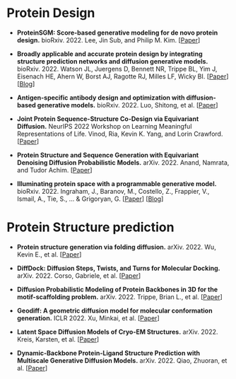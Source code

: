 
# Protein Design

* **ProteinSGM: Score-based generative modeling for de novo protein design.** bioRxiv. 2022. Lee, Jin Sub, and Philip M. Kim. [[Paper](https://www.biorxiv.org/content/10.1101/2022.07.13.499967v1.abstract)] 

* **Broadly applicable and accurate protein design by integrating structure prediction networks and diffusion generative models.** bioRxiv. 2022. Watson JL, Juergens D, Bennett NR, Trippe BL, Yim J, Eisenach HE, Ahern W, Borst AJ, Ragotte RJ, Milles LF, Wicky BI. [[Paper](https://www.biorxiv.org/content/10.1101/2022.12.09.519842.abstract)] [[Blog](https://www.bakerlab.org/2022/11/30/diffusion-model-for-protein-design)]

* **Antigen-specific antibody design and optimization with diffusion-based generative models.** bioRxiv. 2022. Luo, Shitong, et al. [[Paper](https://www.biorxiv.org/content/10.1101/2022.07.10.499510.abstract)]

* **Joint Protein Sequence-Structure Co-Design via Equivariant Diffusion.** NeurIPS 2022 Workshop on Learning Meaningful Representations of Life. Vinod, Ria, Kevin K. Yang, and Lorin Crawford. [[Paper](https://openreview.net/pdf?id=dq3g7Bl9of)]

* **Protein Structure and Sequence Generation with Equivariant Denoising Diffusion Probabilistic Models.** arXiv. 2022. Anand, Namrata, and Tudor Achim. [[Paper](https://arxiv.org/abs/2205.15019)]

* **Illuminating protein space with a programmable generative model.** bioRxiv. 2022. Ingraham, J., Baranov, M., Costello, Z., Frappier, V., Ismail, A., Tie, S., ... & Grigoryan, G. [[Paper](https://www.biorxiv.org/content/10.1101/2022.12.01.518682.abstract)] [[Blog](https://generatebiomedicines.com/chroma)]


# Protein Structure prediction

* **Protein structure generation via folding diffusion.** arXiv. 2022. Wu, Kevin E., et al. [[Paper](https://openreview.net/pdf?id=Nkd7AS2USRd)]

<!-- * [Independent se (3)-equivariant models for end-to-end rigid protein docking](https://openreview.net/forum?id=GQjaI9mLet). *ICLR 2022*. Ganea, Octavian-Eugen, et al. (2022). (Non-diffusion.) -->

* **DiffDock: Diffusion Steps, Twists, and Turns for Molecular Docking.** arXiv. 2022. Corso, Gabriele, et al. [[Paper](https://arxiv.org/abs/2210.01776)]

* **Diffusion Probabilistic Modeling of Protein Backbones in 3D for the motif-scaffolding problem.** arXiv. 2022. Trippe, Brian L., et al. [[Paper](https://openreview.net/forum?id=6TxBxqNME1Y)]

* **Geodiff: A geometric diffusion model for molecular conformation generation.** ICLR 2022. Xu, Minkai, et al. [[Paper](https://openreview.net/forum?id=PzcvxEMzvQC)]

* **Latent Space Diffusion Models of Cryo-EM Structures.** arXiv. 2022. Kreis, Karsten, et al. [[Paper](https://arxiv.org/pdf/2211.14169.pdf)]

* **Dynamic-Backbone Protein-Ligand Structure Prediction with Multiscale Generative Diffusion Models.** arXiv. 2022. Qiao, Zhuoran, et al. [[Paper](https://arxiv.org/pdf/2209.15171.pdf)]

<!-- * [Protein Sequence and Structure Co-Design with Equivariant Translation] Non-diffusion -->



